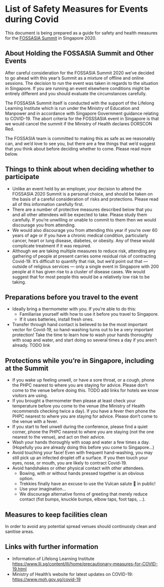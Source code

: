 # List of Safety Measures for Events during Covid

This document is being prepared as a guide for safety and health measures for the [FOSSASIA Summit](https://summit.fosssasia.org) in Singapore 2020.

## About Holding the FOSSASIA Summit and Other Events

After careful consideration for the FOSSASIA Summit 2020 we’ve decided to go ahead with this year’s Summit as a mixture of offline and online sessions. The decision to run the event was taken in regards to the situation in Singapore. If you are running an event elsewhere conditions might be entirely different and you should evaluate the circumstances carefully. 

The FOSSASIA Summit itself is conducted with the support of the Lifelong Learning Institute which is run under the Ministry of Education and Manpower and in accordance with Singapore Government guidance relating to COVID-19. The abort criteria for the FOSSSASIA event in Singapore is that we would cancel the summit if the Ministry of Health declares DORSCON Red.

The FOSSASIA team is committed to making this as safe as we reasonably can, and we’d love to see you, but there are a few things that we’d suggest that you think about before deciding whether to come. Please read more below.

## Things to think about when deciding whether to participate

- Unlike an event held by an employer, your decision to attend the FOSSASIA 2020 Summit is a personal choice, and should be taken on the basis of a careful consideration of risks and protections. Please read all of this information carefully first.
- There are a number of protective measures described below that you and all other attendees will be expected to take. Please study them carefully. If you’re unwilling or unable to commit to them then we would discourage you from attending.
- We would also discourage you from attending this year if you’re over 60 years of age or if you have a chronic medical condition, particularly cancer, heart or lung disease, diabetes, or obesity. Any of these would complicate treatment if it was required.
- Although we are taking multiple measures to reduce risk, attending any gathering of people at present carries some residual risk of contracting Covid-19. It’s difficult to quantify that risk, but we’d point out that — outside of religious services — only a single event in Singapore with 200 people at it has given rise to a cluster of disease cases. We would suggest that for most people this would be a relatively low risk to be taking.

## Preparations before you travel to the event

- Ideally bring a thermometer with you. If you’re able to do this:
    - Familiarise yourself with how to use it before you travel to Singapore.
    - If it uses batteries, install fresh ones.
- Transfer through hand contact is believed to be the most important vector for Covid-19, so hand-washing turns out to be a very important protection! Take the time to learn how to wash your hands thoroughly with soap and water, and start doing so several times a day if you aren’t already. TODO link

## Protections while you’re in Singapore, including at the Summit

- If you wake up feeling unwell, or have a sore throat, or a cough, phone the PHPC nearest to where you are staying for advice. Please don’t come to the venue before doing this. TODO add links for hotels we know visitors are using.
- If you brought a thermometer then please at least check your temperature before you come to the venue (the Ministry of Health recommends checking twice a day). If you have a fever then phone the PHPC nearest to where you are staying for advice. Please don’t come to the venue with a fever.
- If you start to feel unwell during the conference, please find a quiet corner, phone the PHPC nearest to where you are staying (not the one nearest to the venue), and act on their advice.
- Wash your hands thoroughly with soap and water a few times a day. (Hopefully you are already doing this before you come to Singapore…)
- Avoid touching your face! Even with frequent hand-washing, you may still pick up an infected droplet off a surface. If you then touch your eyes, nose, or mouth, you are likely to contract Covid-19.
- Avoid handshakes or other physical contact with other attendees.
    - Bowing, with or without hands pressed together is an obvious option.
    - Trekkies finally have an excuse to use the Vulcan salute 🖖 in public!
    - Use your imagination…
    - We discourage alternative forms of greeting that merely reduce contact (fist bumps, knuckle bumps, elbow taps, foot taps, …).

## Measures to keep facilities clean

In order to avoid any potential spread venues should continuosly clean and sanitise areas.

## Links with further information

- Information of Lifelong Learning Institute https://www.lli.sg/content/lli/home/precautionary-measures-for-COVID-19.html
- Ministry of Health’s website for latest updates on COVID-19: https://www.moh.gov.sg/covid-19


